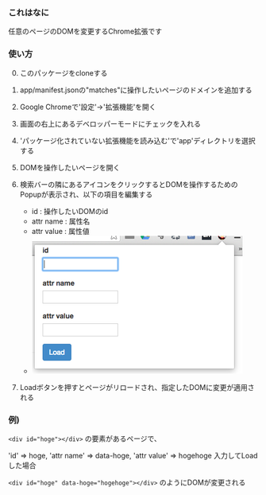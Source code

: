 ### これはなに

任意のページのDOMを変更するChrome拡張です

### 使い方

0. このパッケージをcloneする

0. app/manifest.jsonの"matches"に操作したいページのドメインを追加する

0. Google Chromeで'設定'->'拡張機能'を開く

0. 画面の右上にあるデベロッパーモードにチェックを入れる

0. 'パッケージ化されていない拡張機能を読み込む'で'app'ディレクトリを選択する

0. DOMを操作したいページを開く

0. 検索バーの隣にあるアイコンをクリックするとDOMを操作するためのPopupが表示され、以下の項目を編集する

    * id : 操作したいDOMのid
    * attr name : 属性名
    * attr value : 属性値
    * ![Popup](docs/popup.png "Popup")

0. Loadボタンを押すとページがリロードされ、指定したDOMに変更が適用される


### 例)
```<div id="hoge"></div>``` の要素があるページで、

'id' => hoge, 'attr name' => data-hoge, 'attr value' => hogehoge 入力してLoadした場合

```<div id="hoge" data-hoge="hogehoge"></div>``` のようにDOMが変更される
